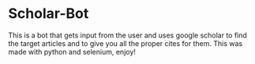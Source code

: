 # Scholar-Bot
This is a bot that gets input from the user and uses google scholar to find
the target articles and to give you all the proper cites for them.
This was made with python and selenium, enjoy!
